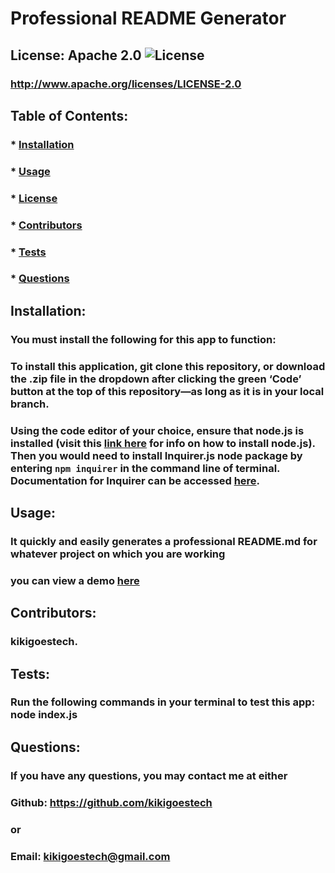# Professional README Generator

## License: Apache 2.0  ![License](https://img.shields.io/badge/License-Apache%202.0-blue.svg)
  ### http://www.apache.org/licenses/LICENSE-2.0

  ## Table of Contents:
  ###  * [Installation](#installation)
  ###  * [Usage](#usage)
  ###  * [License](#license)
  ###  * [Contributors](#contributors)
  ###  * [Tests](#tests)
  ###  * [Questions](#questions)

  ## Installation:
  ### You must install the following for this app to function:
  ### To install this application, git clone this repository, or download the .zip file in the dropdown after clicking the green ‘Code’ button at the top of this repository—as long as it is in your local branch.

  ### Using the code editor of your choice, ensure that **node.js** is installed (visit this [link here](https://nodejs.dev/learn/how-to-install-nodejs) for info on how to install **node.js**). Then you would need to install **Inquirer.js** node package by entering `npm inquirer` in the command line of terminal. Documentation for **Inquirer** can be accessed [here](https://www.npmjs.com/package/inquirer).

  ## Usage:
  ### It quickly and easily generates a professional README.md for whatever project on which you are working

  ### you can view a demo [here](https://drive.google.com/file/d/1hymj-TUz6R2OepaGx2gFhtAVg-0kvIYo/view)

  ## Contributors:
  ### kikigoestech.

  ## Tests:
  ### Run the following commands in your terminal to test this app: node index.js
  

  ## Questions:
  ### If you have any questions, you may contact me at either
  ### Github: https://github.com/kikigoestech
  ### or
  ### Email: kikigoestech@gmail.com
